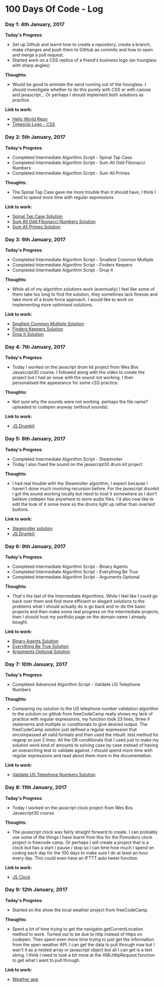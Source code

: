 # 100 Days Of Code - Log

### Day 1: 4th January, 2017

**Today's Progress**: 
* Set up Github and learnt how to create a repository, create a branch, make changes and push them to GitHub as commits and how to open and merge a pull request.
* Started work on a CSS replica of a friend's business logo (an hourglass with sharp angles)

**Thoughts:** 
* Would be good to animate the sand running out of the hourglass. I should investigate whether to do this purely with CSS or with canvas and javascript... Or perhaps I should implement both solutions as practice.

**Link to work:** 
* [Hello World Repo](https://github.com/tommendable/hello-world "Hello World Repo")
* [TimesUp Logo - CSS](http://codepen.io/tomlittlechild/full/ZLEOVW/ "TimesUp Logo")

### Day 2: 5th January, 2017

**Today's Progress**: 
* Completed Intermediate Algorithm Script - Spinal Tap Case
* Completed Intermediate Algorithm Script - Sum All Odd Fibonacci Numbers
* Completed Intermediate Algorithm Script - Sum All Primes

**Thoughts:** 
* The Spinal Tap Case gave me more trouble than it should have, I think I need to spend more time with regular expressions

**Link to work:** 
* [Spinal Tap Case Solution](https://www.freecodecamp.com/challenges/spinal-tap-case#?solution=%0Afunction%20spinalCase(str)%20%7B%0A%20%20%2F%2F%20%22It%27s%20such%20a%20fine%20line%20between%20stupid%2C%20and%20clever.%22%0A%20%20%2F%2F%20--David%20St.%20Hubbins%0A%20%20str%20%3D%20str.replace(%2F%5CW%7C%5B_%5D%2Fgi%2C%22%20%22)%3B%0A%20%20var%20arr%20%20%3D%20str.split(%2F(%3F%3D%5BA-Z%5D)%7C%5Cs%2F)%3B%0A%20%20for%20(i%20%3D%200%3B%20i%20%3C%20arr.length%3B%20i%2B%2B)%20%7B%0A%20%20%20%20arr%5Bi%5D%20%3D%20arr%5Bi%5D.toLowerCase()%3B%0A%20%20%7D%0A%20%20str%20%3D%20arr.join(%22-%22)%3B%0A%20%20return%20str%3B%0A%7D%0A%0AspinalCase(%27AllThe-small%20Things%27)%3B%0A "Spinal Tap Case Solution")
* [Sum All Odd Fibonacci Numbers Solution](https://www.freecodecamp.com/challenges/sum-all-odd-fibonacci-numbers#?solution=%0Afunction%20sumFibs(num)%20%7B%0A%20%20var%20before%20%3D%200%3B%0A%20%20var%20now%20%3D%201%3B%0A%20%20var%20total%20%3D%200%3B%0A%20%20while(now%20%3C%3D%20num)%20%7B%0A%20%20%20%20if%20(now%20%25%202%20!%3D%3D%200)%20%7B%0A%20%20%20%20%20%20total%2B%3Dnow%3B%0A%20%20%20%20%7D%0A%20%20%20%20now%20%2B%3D%20before%3B%0A%20%20%20%20before%20%3D%20now%20-%20before%3B%0A%20%20%7D%0A%20%20return%20total%3B%0A%7D%0A%0AsumFibs(1)%3B%0A "Sum All Odd Fibonacci Numbers Solution")
* [Sum All Primes Solution](https://www.freecodecamp.com/challenges/sum-all-primes?solution=%0Afunction%20sumPrimes(num)%20%7B%0A%20%20var%20total%20%3D%200%3B%0A%20%20for%20(i%20%3D%202%3B%20i%20%3C%3D%20num%3B%20i%2B%2B)%20%7B%0A%20%20%20%20var%20test%20%3D%20true%3B%0A%20%20%20%20for%20(j%20%3D%202%3B%20j%20%3C%20i%3B%20j%2B%2B)%20%7B%0A%20%20%20%20%20%20if%20(i%20%25%20j%20%3D%3D%3D%200)%20%7B%0A%20%20%20%20%20%20%20%20test%20%3D%20false%3B%0A%20%20%20%20%20%20%7D%0A%20%20%20%20%7D%0A%20%20%20%20if%20(test%20%3D%3D%3D%20true)%20%7B%0A%20%20%20%20%20%20total%2B%3Di%3B%0A%20%20%20%20%7D%0A%20%20%7D%0A%20%20return%20total%3B%0A%7D%0A%0AsumPrimes(10)%3B%0A "Sum All Primes Solution")

### Day 3: 6th January, 2017

**Today's Progress**: 
* Completed Intermediate Algorithm Script - Smallest Common Multiple
* Completed Intermediate Algorithm Script - Finders Keepers
* Completed Intermediate Algorithm Script - Drop it

**Thoughts:** 
* While all of my algorithm solutions work (eventually) I feel like some of them take too long to find the solution, they sometimes lack finesse and take more of a brute force approach. I would like to work on implementing more optimised solutions.

**Link to work:** 
* [Smallest Common Multiple Solution](https://www.freecodecamp.com/challenges/Smallest%20Common%20Multiple?solution=%2F%2F%20noprotect%0Afunction%20smallestCommons(arr)%20%7B%0A%20%20var%20lcm%20%3D%200%3B%0A%20%20var%20test%20%3D%201%3B%0A%20%20arr.sort()%3B%0A%20%20for%20(i%20%3D%20arr%5B0%5D%20%2B%201%3B%20i%20%3C%20arr%5B1%5D%3B%20i%2B%2B)%20%7B%0A%20%20%20%20arr.push(i)%3B%0A%20%20%7D%0A%20%20while(test%20!%3D%3D%200)%20%7B%0A%20%20%20%20lcm%2B%2B%3B%0A%20%20%20%20var%20arr2%20%3D%20arr.sort(function(a%2Cb)%20%7Breturn%20a-b%3B%7D)%3B%0A%20%20%20%20arr2%20%3D%20arr2.map(function(x)%7Breturn%20lcm%20%25%20x%3B%7D)%3B%0A%20%20%20%20test%20%3D%20arr2.reduce(function(a%2Cb)%20%7Breturn%20a%2Bb%3B%7D%2C0)%0A%20%20%7D%0A%20%20return%20lcm%3B%0A%7D%0A%0A%0AsmallestCommons(%5B1%2C13%5D)%3B%0A "Smallest Common Multiple Solution")
* [Finders Keepers Solution](https://www.freecodecamp.com/challenges/Finders%20Keepers?solution=%0Afunction%20findElement(arr%2C%20func)%20%7B%0A%20%20arr%20%3D%20arr.filter(func)%3B%0A%20%20return%20arr%5B0%5D%3B%0A%7D%0A%0AfindElement(%5B1%2C%202%2C%203%2C%204%5D%2C%20function(num)%7B%20return%20num%20%25%202%20%3D%3D%3D%200%3B%20%7D)%3B%0A "Finders Keepers Solution")
* [Drop it Solution](https://www.freecodecamp.com/challenges/Drop%20it?solution=%0Afunction%20dropElements(arr%2C%20func)%20%7B%0A%20%20var%20fltrarr%20%3D%20arr.filter(func)%3B%0A%20%20var%20i%20%3D%20arr.indexOf(fltrarr%5B0%5D)%3B%0A%20%20if%20(i%20%3C%200)%20%7B%0A%20%20%20%20return%20%5B%5D%3B%0A%20%20%7D%20else%20%7B%0A%20%20return%20arr.slice(i)%3B%0A%20%20%7D%0A%7D%0A%0AdropElements(%5B1%2C%202%2C%203%2C%204%5D%2C%20function(n)%20%7Breturn%20n%20%3E%205%3B%20%7D)%3B%0A "Drop it Solution")

### Day 4: 7th January, 2017

**Today's Progress**: 
* Today I worked on the javacript drum kit project from Wes Bos Javascript30 course. I followed along with the video to create the project but I had an issue with the sound not working. I then personalised the appearance for some cSS practice.

**Thoughts:** 
* Not sure why the sounds were not working. perhaps the file name? uploaded to codepen anyway (without sounds).

**Link to work:** 
* [JS Drumkit](http://codepen.io/tomlittlechild/full/rjVvVV/ "JS Drumkit")

### Day 5: 8th January, 2017

**Today's Progress**: 
* Completed Intermediate Algorithm Script - Steamroller
* Today I also fixed the sound on the javascript30 drum kit project

**Thoughts:** 
* I had real trouble with the Steamroller algorithm, I expect because I haven't done much involving recursion before. For the javascript drumkit I got the sound working locally but need to host it somewhere as I don't believe codepen has anywhere to store audio files. I'd also now like to edit the look of it some more so the drums light up rather than overlaid buttons.

**Link to work:** 
* [Steamroller solution](https://www.freecodecamp.com/challenges/steamroller#?solution=%0Afunction%20steamrollArray(arr)%20%7B%0A%20%20var%20flat%20%3D%20%5B%5D%3B%0A%20%20%0A%20%20function%20flatten(arg)%20%7B%0A%20%20%20%20if%20(!Array.isArray(arg))%20%7B%0A%20%20%20%20%20%20flat.push(arg)%3B%0A%20%20%20%20%7D%20else%20%7B%0A%20%20%20%20%20%20for%20(var%20a%20in%20arg)%20%7B%0A%20%20%20%20%20%20%20%20flatten(arg%5Ba%5D)%3B%0A%20%20%20%20%20%20%7D%0A%20%20%20%20%7D%0A%20%20%7D%0A%20%20%0A%20%20arr.forEach(flatten)%3B%0A%20%20return%20flat%3B%0A%7D%0A%0AsteamrollArray(%5B1%2C%20%5B2%5D%2C%20%5B3%2C%20%5B%5B4%5D%5D%5D%5D)%3B%0A "Steamroller solution")
* [JS Drumkit](http://codepen.io/tomlittlechild/full/rjVvVV/ "JS Drumkit")

### Day 6: 9th January, 2017

**Today's Progress**: 
* Completed Intermediate Algorithm Script - Binary Agents
* Completed Intermediate Algorithm Script - Everything Be True
* Completed Intermediate Algorithm Script - Arguments Optional

**Thoughts:** 
* That's the last of the Intermediate Algorithms. While I feel like I could go back over them and find more efficient or elegant solutions to the problems what I should actually do is go back and re-do the basic projects and then make some real progress on the intermediate projects, then I should host my portfolio page on the domain name I already bought.

**Link to work:** 
* [Binary Agents Solution](https://www.freecodecamp.com/challenges/binary-agents#?solution=%0Afunction%20binaryAgent(str)%20%7B%0A%20%20var%20arr%20%3D%20str.split(%27%20%27)%3B%0A%20%20var%20digits%20%3D%20arr.map(function(x)%20%7Breturn%20parseInt(x%2C2)%3B%7D)%3B%0A%20%20var%20sentence%20%3D%20%22%22%3B%0A%20%20for%20(i%20%3D%200%3B%20i%20%3C%20digits.length%3B%20i%2B%2B)%20%7B%0A%20%20%20%20sentence%20%2B%3D%20String.fromCharCode(digits%5Bi%5D)%3B%0A%20%20%7D%0A%20%20return%20sentence%3B%0A%7D%0A%0AbinaryAgent(%2201000001%2001110010%2001100101%2001101110%2000100111%2001110100%2000100000%2001100010%2001101111%2001101110%2001100110%2001101001%2001110010%2001100101%2001110011%2000100000%2001100110%2001110101%2001101110%2000100001%2000111111%22)%3B%0A "Binary Agents Solution")
* [Everything Be True Solution](https://www.freecodecamp.com/challenges/everything-be-true#?solution=%0Afunction%20truthCheck(collection%2C%20pre)%20%7B%0A%20%20for%20(i%20%3D%200%3B%20i%20%3C%20collection.length%3B%20i%2B%2B)%20%7B%0A%20%20%20%20if%20(!collection%5Bi%5D%5Bpre%5D)%20%7B%0A%20%20%20%20%20%20return%20false%3B%0A%20%20%20%20%7D%0A%20%20%7D%0A%20%20return%20true%3B%0A%7D%0A%0AtruthCheck(%5B%7B%22user%22%3A%20%22Tinky-Winky%22%2C%20%22sex%22%3A%20%22male%22%7D%2C%20%7B%22user%22%3A%20%22Dipsy%22%2C%20%22sex%22%3A%20%22male%22%7D%2C%20%7B%22user%22%3A%20%22Laa-Laa%22%2C%20%22sex%22%3A%20%22female%22%7D%2C%20%7B%22user%22%3A%20%22Po%22%2C%20%22sex%22%3A%20%22female%22%7D%5D%2C%20%22sex%22)%3B%0A "Everything Be True Solution")
* [Arguments Optional Solution](https://www.freecodecamp.com/challenges/arguments-optional#?solution=%0Afunction%20addTogether()%20%7B%0A%20%20function%20checkNum(x)%20%7Bif%20(typeof%20x%20%3D%3D%3D%20%22number%22%20%26%26%20!isNaN(x))%20%7Breturn%20true%3B%7D%20else%20%7Breturn%20false%3B%7D%7D%0A%20%20if%20(arguments.length%20%3C%202)%20%7B%0A%20%20%20%20if%20(!checkNum(arguments%5B0%5D))%20%7B%0A%20%20%20%20%20%20return%20undefined%3B%0A%20%20%20%20%7D%20else%20%7B%0A%20%20%20%20%20%20var%20a%20%3D%20arguments%5B0%5D%3B%0A%20%20%20%20%20%20return%20function%20sum(b)%20%7B%0A%20%20%20%20%20%20%20%20if%20(!checkNum(b))%20%7B%0A%20%20%20%20%20%20%20%20%20%20return%20undefined%3B%0A%20%20%20%20%20%20%20%20%7D%20else%20%7B%0A%20%20%20%20%20%20%20%20return%20a%20%2B%20b%3B%0A%20%20%20%20%20%20%20%20%7D%0A%20%20%20%20%20%20%7D%3B%0A%20%20%20%20%7D%0A%20%20%7D%20else%20%7B%0A%20%20%20%20%20%20if%20(!checkNum(arguments%5B0%5D)%20%7C%7C%20!checkNum(arguments%5B1%5D))%20%7B%0A%20%20%20%20%20%20return%20undefined%3B%0A%20%20%20%20%7D%20else%20%7B%0A%20%20%20%20%20%20return%20arguments%5B0%5D%20%2B%20arguments%5B1%5D%3B%0A%20%20%20%20%7D%0A%20%20%7D%0A%7D%0A%0AaddTogether(2%2C3)%3B%0A "Arguments Optional Solution")

### Day 7: 10th January, 2017

**Today's Progress**: 
* Completed Advanced Algorithm Script - Validate US Telephone Numbers

**Thoughts:** 
* Comparing my solution to the US telephone number validation algorithm to the solution on github from freeCodeCamp really shows my lack of practice with regular expressions, my function took 23 lines, three if statements and multiple or conditionals to give desired output. The freeCodeCamp solution just defined a regular expression that encompassed all valid formats and then used the inbuilt .test method for regexp so just 2 lines. All the OR conditionals that I used just to make my solution work kind of amounts to solving case by case instead of having an overarching test to validate against. I should spend more time with regular expressions and read about them more in the documentation. 

**Link to work:** 
* [Validate US Telephone Numbers Solution](https://www.freecodecamp.com/challenges/validate-us-telephone-numbers#?solution=%0Afunction%20telephoneCheck(str)%20%7B%0A%20%20var%20num%20%3D%20str.replace(%2F%5CD%2Fg%2C'')%3B%0A%20%20function%20checkLength(num)%20%7B%0A%20%20%20%20if%20(num.length%20%3D%3D%2011%20%26%26%20num%5B0%5D%20%3D%3D%201)%20%7B%0A%20%20%20%20%20%20return%20true%3B%0A%20%20%20%20%7D%20else%20if%20(num.length%20%3D%3D%2010)%20%7B%0A%20%20%20%20%20%20return%20true%3B%0A%20%20%20%20%7D%20else%20%7B%0A%20%20%20%20%20%20return%20false%3B%0A%20%20%20%20%7D%0A%20%20%7D%0A%20%20var%20nonum%20%3D%20str.replace(%2F%5Cd%2Fg%2C'X').replace(%2F-%2Fg%2C'%20')%3B%0A%20%20function%20checknonum(nonum)%20%7B%0A%20%20%20%20if%20(nonum%20%3D%3D%20'XXX%20XXX%20XXXX'%20%7C%7C%20nonum%20%3D%3D%20'(XXX)XXX%20XXXX'%20%7C%7C%20nonum%20%3D%3D%20'(XXX)%20XXX%20XXXX'%20%7C%7C%20nonum%20%3D%3D%20'XXXXXXXXXX'%20%7C%7C%20nonum%20%3D%3D%20'X%20XXX%20XXX%20XXXX'%20%7C%7C%20nonum%20%3D%3D%20'X%20(XXX)%20XXX%20XXXX'%20%7C%7C%20nonum%20%3D%3D%20'X(XXX)XXX%20XXXX')%20%7B%0A%20%20%20%20%20%20return%20true%3B%0A%20%20%20%20%7D%20else%20%7B%0A%20%20%20%20%20%20return%20false%3B%0A%20%20%20%20%7D%0A%20%20%7D%0A%20%20if%20(checkLength(num)%20%26%26%20checknonum(nonum))%20%7B%0A%20%20%20%20return%20true%3B%0A%20%20%7D%20else%20%7B%0A%20%20%20%20return%20false%3B%0A%20%20%7D%0A%7D%0A%0A%0A%0AtelephoneCheck(%221%20(555)%20555-5555%22)%3B%0A "Validate US Telephone Numbers Solution")

### Day 8: 11th January, 2017

**Today's Progress**: 
* Today I worked on the javacript clock project from Wes Bos Javascript30 course.

**Thoughts:** 
* The javascript clock was fairly straight forward to create. I can probably use some of the things I have learnt from this for the Pomodoro clock project in freecode camp. Or perhaps I will create a project that is a clock but has a start / pause / stop so I can time how much I spend on coding each day for the 100 days to make sure I do at least an hour every day. This could even have an IFTTT auto tweet function.

**Link to work:** 
* [JS Clock](http://codepen.io/tomlittlechild/pen/ggPyNK "JS Clock")

### Day 9: 12th January, 2017

**Today's Progress**:
* Started on the show the local weather project from freeCodeCamp.

**Thoughts:**
* Spent a lot of time trying to get the navigator.getCurrentLocation method to work. Turned out to be due to http instead of https on codepen. Then spent even more time trying to just get the information from the open weather API. I can get the data to pull through now but I wan't it as a nested array or javascript object but all I can get is a text string. I think I need to look a bit more at the XMLHttpRequest function to get what I want to pull through.

**Link to work:**
* [Weather app](http://codepen.io/tomlittlechild/full/JEXLym/ "Weather App")
